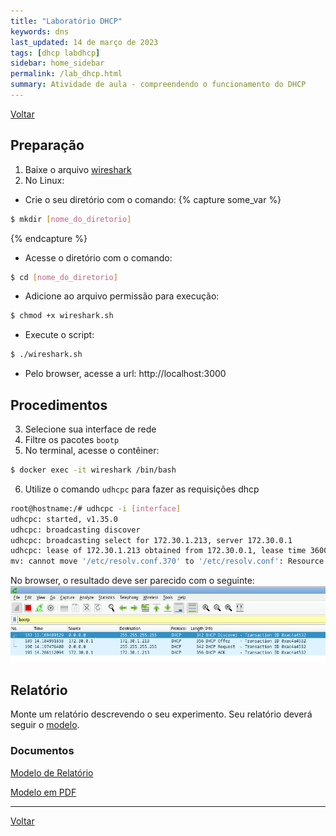 ```yaml
---
title: "Laboratório DHCP"
keywords: dns
last_updated: 14 de março de 2023 
tags: [dhcp labdhcp]
sidebar: home_sidebar
permalink: /lab_dhcp.html
summary: Atividade de aula - compreendendo o funcionamento do DHCP
---
```


[Voltar](/redes2.html)


## Preparação
1. Baixe o arquivo [wireshark](download/wireshark.sh)
2. No Linux:
- Crie o seu diretório com o comando:
{% capture some_var %}
```bash
$ mkdir [nome_do_diretorio]
```
{% endcapture %}

- Acesse o diretório com o comando:
```bash
$ cd [nome_do_diretorio]
```
- Adicione ao arquivo permissão para execução:
```bash
$ chmod +x wireshark.sh
```
- Execute o script:
```bash
$ ./wireshark.sh
```
- Pelo browser, acesse a url: http://localhost:3000

## Procedimentos
3. Selecione sua interface de rede 
4. Filtre os pacotes `bootp`
5. No terminal, acesse o contêiner:
```bash
$ docker exec -it wireshark /bin/bash
```
6. Utilize o comando `udhcpc` para fazer as requisições dhcp
```bash
root@hostname:/# udhcpc -i [interface]
udhcpc: started, v1.35.0
udhcpc: broadcasting discover
udhcpc: broadcasting select for 172.30.1.213, server 172.30.0.1
udhcpc: lease of 172.30.1.213 obtained from 172.30.0.1, lease time 3600
mv: cannot move '/etc/resolv.conf.370' to '/etc/resolv.conf': Resource busy
```

No browser, o resultado deve ser parecido com o seguinte:
![DHCP](/images/wireshark1.png)

## Relatório
Monte um relatório descrevendo o seu experimento. Seu relatório deverá seguir o [modelo](download/ModeloRelatorio.zip).

### Documentos
[Modelo de Relatório](download/ModeloRelatorio.zip)

[Modelo em PDF](download/ModeloRelatorio.pdf)

---

[Voltar](/redes2.html)